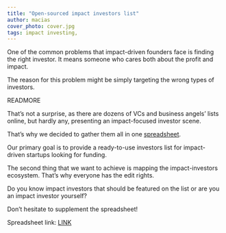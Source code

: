 ```yaml
---
title: "Open-sourced impact investors list"
author: macias
cover_photo: cover.jpg
tags: impact investing,
---
```


One of the common problems that impact-driven founders face is finding the right investor. It means someone who cares both about the profit and impact.

The reason for this problem might be simply targeting the wrong types of investors.

READMORE

That’s not a surprise, as there are dozens of VCs and business angels’ lists online, but hardly any, presenting an impact-focused investor scene.

That’s why we decided to gather them all in one [spreadsheet](https://docs.google.com/spreadsheets/d/1KKJozFWOLnUAIbPoJUvxrUI0e2OzjttuzJf-SkQWH98/edit?usp=sharing).

Our primary goal is to provide a ready-to-use investors list for impact-driven startups looking for funding.

The second thing that we want to achieve is mapping the impact-investors ecosystem. That’s why everyone has the edit rights.

Do you know impact investors that should be featured on the list or are you an impact investor yourself?

Don’t hesitate to supplement the spreadsheet!

Spreadsheet link: [LINK](https://docs.google.com/spreadsheets/d/1KKJozFWOLnUAIbPoJUvxrUI0e2OzjttuzJf-SkQWH98/edit?usp=sharing)
 
